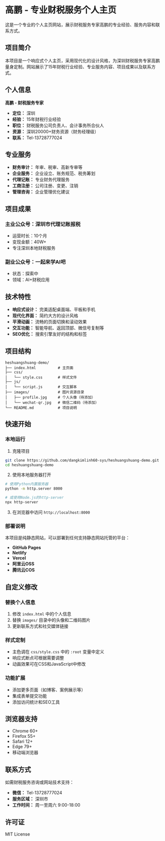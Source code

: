 # 高鹏 - 专业财税服务个人主页

这是一个专业的个人主页网站，展示财税服务专家高鹏的专业经验、服务内容和联系方式。

## 项目简介

本项目是一个响应式个人主页，采用现代化的设计风格，为深圳财税服务专家高鹏量身定制。网站展示了15年财税行业经验、专业服务内容、项目成果以及联系方式。

## 个人信息

**高鹏 - 财税服务专家**
- **定位：** 深圳
- **经验：** 15年财税行业经验
- **职位：** 财税服务公司负责人、会计事务所合伙人
- **资源：** 深圳20000+财务资源（财务经理级）
- **联系：** Tel-13728777024

## 专业服务

- **财务审计：** 年审、税审、高新专审等
- **企业服务：** 企业设立、账务规范、税务筹划
- **代理记账：** 专业财务代理服务
- **工商注册：** 公司注册、变更、注销
- **管理咨询：** 企业管理优化建议

## 项目成果

### 主业公众号：深圳市代理记账报税
- 运营时长：10个月
- 变现金额：40W+
- 专注深圳本地财税服务

### 副业公众号：一起来学AI吧
- 状态：探索中
- 领域：AI+财税应用

## 技术特性

- **响应式设计：** 完美适配桌面端、平板和手机
- **现代化界面：** 简约大方的设计风格
- **平滑动画：** 流畅的页面切换和滚动效果
- **交互功能：** 智能导航、返回顶部、微信号复制等
- **SEO优化：** 搜索引擎友好的结构和标签

## 项目结构

```
heshuangshuang-demo/
├── index.html          # 主页面
├── css/
│   └── style.css       # 样式文件
├── js/
│   └── script.js       # 交互脚本
├── images/             # 图片资源目录
│   ├── profile.jpg     # 个人头像（待添加）
│   └── wechat-qr.jpg   # 微信二维码（待添加）
└── README.md           # 项目说明
```

## 快速开始

### 本地运行

1. 克隆项目
```bash
git clone https://github.com/dangkimlinh60-sys/heshuangshuang-demo.git
cd heshuangshuang-demo
```

2. 使用本地服务器打开
```bash
# 使用Python内置服务器
python -m http.server 8000

# 或使用Node.js的http-server
npx http-server
```

3. 在浏览器中访问 `http://localhost:8000`

### 部署说明

本项目是纯静态网站，可以部署到任何支持静态网站托管的平台：

- **GitHub Pages**
- **Netlify**
- **Vercel**
- **阿里云OSS**
- **腾讯云COS**

## 自定义修改

### 替换个人信息
1. 修改 `index.html` 中的个人信息
2. 替换 `images/` 目录中的头像和二维码图片
3. 更新联系方式和社交媒体链接

### 样式定制
- 主色调在 `css/style.css` 中的 `:root` 变量中定义
- 响应式断点可根据需要调整
- 动画效果可在CSS和JavaScript中修改

### 功能扩展
- 添加更多页面（如博客、案例展示等）
- 集成表单提交功能
- 添加访问统计和SEO工具

## 浏览器支持

- Chrome 60+
- Firefox 55+
- Safari 12+
- Edge 79+
- 移动端浏览器

## 联系方式

如需财税服务咨询或网站技术支持：

- **微信：** Tel-13728777024
- **服务区域：** 深圳市
- **工作时间：** 周一至周六 9:00-18:00

## 许可证

MIT License